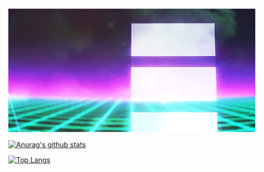 [![IAMNOTASKYNET](https://raw.githubusercontent.com/iamnotaskynet/iamnotaskynet/master/skynet.gif "IAMNOTASKYNET")](https://iamnotaskynet.github.io/)

[![Anurag's github stats](https://github-readme-stats.vercel.app/api?username=iamnotaskynet&show_icons=true&theme=synthwave)](https://github.com/anuraghazra/github-readme-stats)

[![Top Langs](https://github-readme-stats.vercel.app/api/top-langs/?username=iamnotaskynet&layout=compact&theme=synthwave)](https://github.com/anuraghazra/github-readme-stats)
<!--
**iamnotaskynet/iamnotaskynet** is a ✨ _special_ ✨ repository because its `README.md` (this file) appears on your GitHub profile.

Here are some ideas to get you started:

- 🔭 I’m currently working on ...
- 🌱 I’m currently learning ...
- 👯 I’m looking to collaborate on ...
- 🤔 I’m looking for help with ...
- 💬 Ask me about ...
- 📫 How to reach me: ...
- 😄 Pronouns: ...
- ⚡ Fun fact: ...
-->
